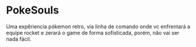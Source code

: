 # PokeSouls
Uma expêriencia pókemon retro, via linha de comando onde vc enfrentará a equipe rocket e zerará o game de forma sofisticada, porém, não vai ser nada fácil.
